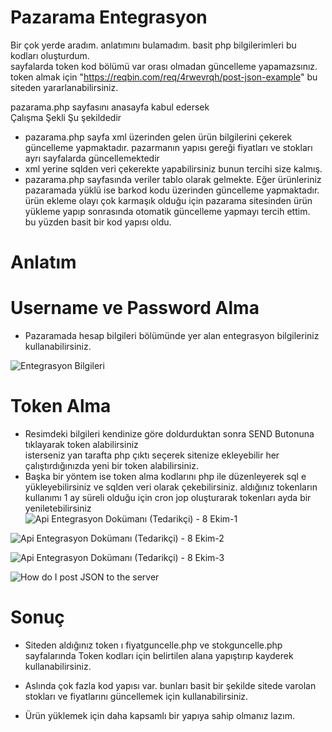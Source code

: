 # Pazarama Entegrasyon

Bir çok yerde aradım. anlatımını bulamadım. basit php bilgilerimleri bu kodları oluşturdum.</br>
sayfalarda token kod bölümü var orası olmadan güncelleme yapamazsınız.</br>
token almak için "https://reqbin.com/req/4rwevrqh/post-json-example" bu siteden yararlanabilirsiniz.</br>

pazarama.php sayfasını anasayfa kabul edersek</br>
Çalışma Şekli Şu şekildedir</br>
* pazarama.php sayfa xml üzerinden gelen ürün bilgilerini çekerek güncelleme yapmaktadır. pazarmanın yapısı gereği fiyatları ve stokları ayrı sayfalarda güncellemektedir</br>
* xml yerine sqlden veri çekerekte yapabilirsiniz bunun tercihi size kalmış.</br>
* pazarama.php sayfasında veriler tablo olarak gelmekte. Eğer ürünleriniz pazaramada yüklü ise barkod kodu üzerinden güncelleme yapmaktadır.
ürün ekleme olayı çok karmaşık olduğu için pazarama sitesinden ürün yükleme yapıp sonrasında otomatik güncelleme yapmayı tercih ettim.</br>
bu yüzden basit bir kod yapısı oldu.

# Anlatım

# Username ve Password Alma 
* Pazaramada hesap bilgileri bölümünde yer alan entegrasyon bilgileriniz kullanabilirsiniz.</br>

![Entegrasyon Bilgileri](https://user-images.githubusercontent.com/27200160/152976825-eef3b0d4-66a7-49d5-b00c-e2123e6664f0.jpg)

# Token Alma
* Resimdeki bilgileri kendinize göre doldurduktan sonra SEND Butonuna tıklayarak token alabilirsiniz</br>
isterseniz yan tarafta php çıktı seçerek sitenize ekleyebilir her çalıştırdığınızda yeni bir token alabilirsiniz.</br>
* Başka bir yöntem ise token alma kodlarını php ile düzenleyerek sql e yükleyebilirsiniz ve sqlden veri olarak çekebilirsiniz. aldığınız tokenların kullanımı 1 ay süreli olduğu için cron jop oluşturarak tokenları ayda bir yeniletebilirsiniz</br>
![Api Entegrasyon Dokümanı (Tedarikçi) - 8 Ekim-1](https://user-images.githubusercontent.com/27200160/222476860-525f4689-65eb-4b26-85cd-908e45922f34.png)

![Api Entegrasyon Dokümanı (Tedarikçi) - 8 Ekim-2](https://user-images.githubusercontent.com/27200160/222476874-8c8b66b2-281b-4ca7-b8a0-2d036efd5a43.png)

![Api Entegrasyon Dokümanı (Tedarikçi) - 8 Ekim-3](https://user-images.githubusercontent.com/27200160/222476894-134ec56e-6559-4dab-92f4-1fdd6e44fcef.png)

![How do I post JSON to the server ](https://user-images.githubusercontent.com/27200160/152977294-f7de6f27-b1e3-4105-8f6e-e5991e09f3dd.png)

# Sonuç
* Siteden aldığınız token ı fiyatguncelle.php ve stokguncelle.php sayfalarında Token kodları için belirtilen alana yapıştırıp kayderek kullanabilirsiniz.</br>

* Aslında çok fazla kod yapısı var. bunları basit bir şekilde sitede varolan stokları ve fiyatlarını güncellemek için kullanabilirsiniz.</br>
* Ürün yüklemek için daha kapsamlı bir yapıya sahip olmanız lazım.</br>
